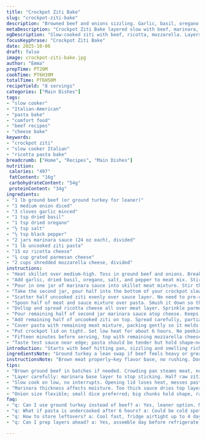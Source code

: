 ```yaml
---
title: "Crockpot Ziti Bake"
slug: "crockpot-ziti-bake"
description: "Browned beef and onions sizzling. Garlic, basil, oregano hit hot pan quick. Two sauces, split layers thick. Uncooked ziti layered in slow cooker. Ricotta, parmesan, mozzarella stacking high. Low heat for hours—patience key. Melty cheese finish 15 minutes before done. Eight servings, hearty and filling with rich, cheesy texture. Holds moisture well. Adaptable with ground turkey, swapping pecorino for parmesan. Timing flexible, watch for bubbling sides. Carb-protein balance with 54g pasta, 34g protein from meat and cheese combo. Sodium packed, adjust accordingly. Rustic, layered, forgiving one-pot meal all day. Get that slow simmer smell, crust forming beneath cheese edges, tender pasta soft but not mushy. Dinner solves itself if you plan right."
metaDescription: "Crockpot Ziti Bake layered slow with beef, marinara, three cheeses. Low heat all day melts flavors, tender pasta, rich sauce, hearty 8 servings."
ogDescription: "Slow-cooked ziti with beef, ricotta, mozzarella. Layers bubble, cheese browns, noodles soak sauce. Comfort food done over hours. Fill pan, set low, wait."
focusKeyphrase: "Crockpot Ziti Bake"
date: 2025-10-06
draft: false
image: crockpot-ziti-bake.jpg
author: "Emma"
prepTime: PT20M
cookTime: PT6H30M
totalTime: PT6H50M
recipeYield: "8 servings"
categories: ["Main Dishes"]
tags:
- "slow cooker"
- "Italian-American"
- "pasta bake"
- "comfort food"
- "beef recipes"
- "cheese bake"
keywords:
- "crockpot ziti"
- "slow cooker Italian"
- "ricotta pasta bake"
breadcrumb: ["Home", "Recipes", "Main Dishes"]
nutrition: 
 calories: "497"
 fatContent: "16g"
 carbohydrateContent: "54g"
 proteinContent: "34g"
ingredients:
- "1 lb ground beef (or ground turkey for leaner)"
- "1 medium onion diced"
- "3 cloves garlic minced"
- "1 tsp dried basil"
- "1 tsp dried oregano"
- "½ tsp salt"
- "½ tsp black pepper"
- "2 jars marinara sauce (24 oz each), divided"
- "1 lb uncooked ziti pasta"
- "15 oz ricotta cheese"
- "¾ cup grated parmesan cheese"
- "2 cups shredded mozzarella cheese, divided"
instructions:
- "Heat skillet over medium-high. Toss in ground beef and onions. Break meat up as it browns, onions sweating down. Listen—just the right sizzle, no burning. Drain grease if more than a tablespoon hangs around—too greasy, pasta soggy."
- "Add garlic, dried basil, oregano, salt, and pepper to meat mix. Stir constantly about 45 seconds. Garlic aroma hits, herbs wake up. Don’t let garlic burn here; quick toss, then off heat."
- "Pour in one jar of marinara sauce into skillet meat mixture. Stir thoroughly, glossy sauce coats everything. Let it bubble for a moment but no heavy boiling—too thick, drying out layers later."
- "Take the second jar, pour half into the bottom of your crockpot slow cooker base. Spreads a thin tangy red blanket; key first layer to prevent sticking."
- "Scatter half uncooked ziti evenly over sauce layer. No need to pre-cook pasta—liquid in slow cooker softens it perfectly over time. Avoid clumps; spread pasta for even cooking."
- "Spoon half of meat and sauce mixture over pasta. Smush it down so there's contact with noodles, flavors will soak in slowly."
- "Dollop and spread ricotta cheese all over meat layer. Sprinkle parmesan evenly atop. Add 1 cup mozzarella on top for gooey starting melt."
- "Pour remaining half of second jar marinara sauce atop cheese. Keeps top moist, prevents cheese from drying or burning edges."
- "Add remaining half of uncooked ziti on top. Spread carefully, partially submerging ziti to avoid dry bites on surface."
- "Cover pasta with remaining meat mixture, packing gently so it melds with noodles beneath. This sandwiching traps sauce and steam, cooks pasta perfectly."
- "Put crockpot lid on tight. Set low heat for about 6 hours. No peeking unless spills boiling over—slow and steady wins texture war here."
- "Fifteen minutes before serving, top with remaining mozzarella cheese. Cover again. Let cheese melt and brown slightly for that golden touch and stringy pull."
- "Taste test sauce near edge; pasta should be tender but hold shape—no chalky crunch. Serve straight from slow cooker to soak up all that saucy goodness. Cheese pull essential."
introduction: "Starts with beef hitting pan, sizzling and smelling rich. The onion softens, sweetness rising while garlic, basil, oregano join. Add sauce, layering begins using two jars. Uncooked ziti splits sauce layers perfectly in crockpot; no pre-cook drama. Ricotta, parmesan, mozzarella layered thick. Low and slow, crucial here or pasta’s mush. Six hours minimum, proteins meld, cheese melts into luscious ribbons. Finish off by adding mozzarella—the crust forms, golden, bubbly. Eight big servings, hearty with balanced carbs and savory cheese-protein punch. Swap turkey if watching fat, or add crushed red for heat kick. Kitchen sounds—a steady simmer, bubbling edges, cheese melting, comforting aromas filling space, proving patience is tasty."
ingredientsNote: "Ground turkey a lean swap if beef feels heavy or greasy risk. Not all sauces equal: thicker marinara needs thinning—splash water or broth to avoid dry bake. Ricotta stands in for cottage cheese but richer with creaminess. Parmesan? Essential salty kick, can replace with pecorino Romano for sharper edge. Mozzarella must be shredded yourself for best melt, pre-shredded often has additives reducing stretch. Onion size flexible, small dice preferable—bigger chunks don’t dissolve in slow cooking. Salt carefully measured to control final sodium—these store sauces pack salt, taste as you layer. Keep garlic fresh; dried garlic powder alters final taste and garlic's punch intensity. Pasta must be uncooked; no pre-boil here or mush."
instructionsNote: "Brown meat properly—key flavor base, no rushing. Don’t overcrowd pan; meat steams, won’t brown. Drain excess fat or sauce becomes too greasy. Add herbs and garlic late, sauté 45-60 seconds maximum to release fragrance without bitterness. The layering order critical: sauce-pasta-meat-cheese-sauce-pasta-meat locks in moisture, prevents dry bits. Pour sauce slowly, keeps even coverage. Avoid pasta clusters, spread for uniform cooking. Slow cook low for 6 hours, resist temptation to peek—heat loss slows cooking, cheese top can scorch under high. Sewing mozzarella on top last 15 mins locks ooey gooey texture and gives mild browned finish. Serve promptly to avoid staleness or sogginess. If crust too wet, dry veggies or breadcrumbs sprinkled before last cheese can add crunch."
tips:
- "Brown ground beef in batches if needed. Crowding pan steams meat, no browning. Drain excess grease well or pasta soggy. Onions go in same pan to sweat down, soften in rendered fat. Garlic added late, max 45 seconds, watch closely to avoid bitter burnt taste."
- "Layer carefully: marinara base layer to stop sticking. Half raw ziti spread evenly—clumps ruin even cooking. Meat sauce over pasta pressed lightly, flavor seeps in. Ricotta dolloped, parmesan sprinkled for salt burst, mozzarella split so top melts gooey last step."
- "Slow cook on low, no interrupts. Opening lid loses heat, messes pasta texture. After 6 hours, check edges bubbling—sign pasta softened. Add top mozzarella last 15 minutes lid closed to brown cheese surface gently, creamy pull forms."
- "Marinara thickness affects moisture. Too thick sauce dries top layers fast, splash water or broth if needed. Ricotta substitutes cottage but loses creaminess. Parmesan can swap pecorino romano—sharper, saltier. Mozzarella pre-shredded bags often clump, shred fresh to stretch cheese better."
- "Onion size flexible; small dice preferred; big chunks hold shape, raw bites possible. Salt quantity crucial; store bough sauces vary sodium levels. Taste layer by layer if possible. Ground turkey swaps lean but lowers fat; expect slightly drier texture. Timing flexible—slow cook longer, pasta won't mush if heat steady."
faq:
- "q: Can I use ground turkey instead of beef? a: Yes, leaner option. Meat texture drier, adjust fat or add broth. Flavor milder—consider extra herbs or spice. Cook time same; watch closely for dryness. Cheese layers help moisture, keep balance."
- "q: What if pasta is undercooked after 6 hours? a: Could be cold spots, open lid too much. Stir gently if possible mid-cook but try not. Can add splash water if sauce thick. Extend cook time 30-60 mins. Start slow heat early to avoid raw edges."
- "q: How to store leftovers? a: Cool fast, fridge airtight up to 4 days. Microwave gently or reheat covered oven dish low heat, keep moist. Freeze in portions; thaw overnight fridge. Cheese may lose stretch but flavor stays. Avoid overcooking on reheat."
- "q: Can I prep layers ahead? a: Yes, assemble day before refrigerate. Let sit tightly covered; pasta absorbs sauce slowly. Bring to room temp before slow cook though. Less waiting in morning. Some moisture adjustment may be needed if sauce thickened."

---
```

